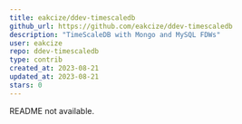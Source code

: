 ```yaml
---
title: eakcize/ddev-timescaledb
github_url: https://github.com/eakcize/ddev-timescaledb
description: "TimeScaleDB with Mongo and MySQL FDWs"
user: eakcize
repo: ddev-timescaledb
type: contrib
created_at: 2023-08-21
updated_at: 2023-08-21
stars: 0
---
```


README not available.
